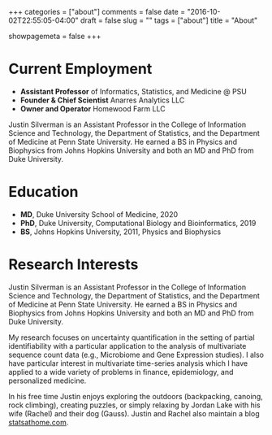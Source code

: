 +++
categories = ["about"]
comments = false
date = "2016-10-02T22:55:05-04:00"
draft = false
slug = ""
tags = ["about"]
title = "About"

showpagemeta = false
+++

# Current Employment

- **Assistant Professor** of Informatics, Statistics, and Medicine @ PSU
- **Founder & Chief Scientist** Anarres Analytics LLC 
- **Owner and Operator** Homewood Farm LLC

Justin Silverman is an Assistant Professor in the College of Information Science and Technology, the
Department of Statistics, and the Department of Medicine at Penn State University. He earned a BS in
Physics and Biophysics from Johns Hopkins University and both an MD and PhD from Duke University.

# Education
- **MD**, Duke University School of Medicine, 2020
- **PhD**, Duke University, Computational Biology and Bioinformatics, 2019
- **BS**, Johns Hopkins University, 2011, Physics and Biophysics
 
# Research Interests

Justin Silverman is an Assistant Professor in the College of Information Science and Technology, the
Department of Statistics, and the Department of Medicine at Penn State University. He earned a BS in
Physics and Biophysics from Johns Hopkins University and both an MD and PhD from Duke University.


My research focuses on uncertainty quantification in the setting of partial identifiability with a particular application to the analysis of multivariate sequence count data (e.g., Microbiome and Gene Expression studies). I also have particular interest in multivariate time-series analysis which I have applied to a wide variety of problems in finance, epidemiology, and personalized medicine. 

In his free time Justin enjoys exploring the outdoors (backpacking, canoing, rock climbing), creating puzzles, or simply relaxing by Jordan Lake with his wife (Rachel) and their dog (Gauss). Justin and Rachel also maintain a blog [statsathome.com](http://statsathome.com).
